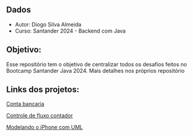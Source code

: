 ## Dados
- Autor: Diogo Silva Almeida 
- Curso: Santander 2024 - Backend com Java

## Objetivo:
Esse repositório tem o objetivo de centralizar todos os desafios feitos no Bootcamp Santander Java 2024. 
Mais detalhes nos próprios repositório

## Links dos projetos:

[Conta bancaria](https://github.com/Diog0-SA/dio-trilha-java-basico/tree/conta-bancaria-Desafio)

[Controle de fluxo contador](https://github.com/Diog0-SA/dio-trilha-java-basico/tree/controle-de-fluxo-Desafio)

[Modelando o iPhone com UML](https://github.com/Diog0-SA/dio-trilha-java-basico/tree/iphone-uml-desafio)
